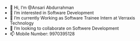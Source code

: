 - 👋 Hi, I’m @Ansari Abdurrahman
- 👀 I’m interested in Software Development
- 🌱 I’m currently Working as Software Trainee Intern at Verraxis Technology
- 💞️ I’m looking to collaborate on Softwere Development
- 📫 Mobile Number: 9970395128

<!---
Abdurrahman1109/Abdurrahman1109 is a ✨ special ✨ repository because its `README.md` (this file) appears on your GitHub profile.
You can click the Preview link to take a look at your changes.
--->
